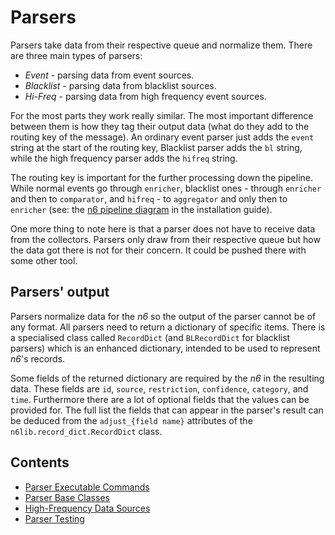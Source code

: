 # Parsers

Parsers take data from their respective queue and normalize them.
There are three main types of parsers:

* *Event* - parsing data from event sources.
* *Blacklist* - parsing data from blacklist sources.
* *Hi-Freq* - parsing data from high frequency event sources.

For the most parts they work really similar. The most 
important difference between them is how they tag their
output data (what do they add to the routing key of the message).
An ordinary event parser just adds the
`event` string at the start of the routing key,
Blacklist parser adds the `bl` string, while 
the high frequency parser adds the `hifreq` string.

The routing key is important for the further processing down the
pipeline. While normal events go through `enricher`, blacklist ones -
through `enricher` and then to `comparator`, and `hifreq` - to
`aggregator` and only then to `enricher` (see: the [n6 pipeline
diagram](../../../installation/pipeline.md) in the installation guide).

One more thing to note here is that a parser does not have to
receive data from the collectors.
Parsers only draw from their respective queue
but how the data got there is not for their concern.
It could be pushed there with some other tool. 


## Parsers' output

Parsers normalize data for the *n6* so the output of the
parser cannot be of any format. All parsers need to return
a dictionary of specific items. There is a specialised
class called `RecordDict` (and `BLRecordDict` for blacklist parsers)
which is an enhanced dictionary, intended to be used
to represent *n6*'s records. 

Some fields of the returned dictionary
are required by the *n6* in the
resulting data. These fields are
`id`, `source`, `restriction`, `confidence`, `category`, and `time`.
Furthermore there are a lot of optional
fields that the values can be provided for.
The full list the fields that can appear in the parser's result can be
deduced from the `adjust_{field name}` attributes of the
`n6lib.record_dict.RecordDict` class.


Contents
--------

* [Parser Executable Commands](command.md)
* [Parser Base Classes](baseclasses.md)
* [High-Frequency Data Sources](hifreq.md)
* [Parser Testing](testing.md)
